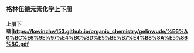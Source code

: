 ### 格林伍德元素化学上下册
#### 上册下载|https://kevinzhw153.github.io/organic_chemistry/gelinwude/%E6%A0%BC%E6%9E%97%E4%BC%8D%E5%BE%B7%E4%B8%8A%E5%86%8C.pdf
